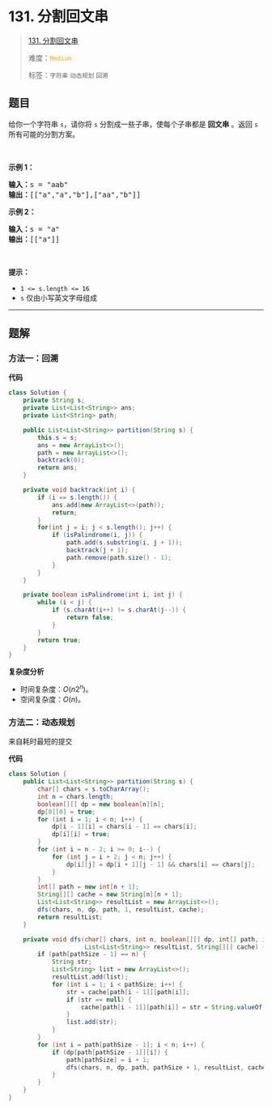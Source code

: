 # 131. 分割回文串

> [131. 分割回文串](https://leetcode.cn/problems/palindrome-partitioning/)
>
> 难度：<font color=orange>`Medium`</font>
>
> 标签：`字符串` `动态规划` `回溯`

## 题目

<p>给你一个字符串 <code>s</code>，请你将<em> </em><code>s</code><em> </em>分割成一些子串，使每个子串都是 <strong><span data-keyword="palindrome-string">回文串</span></strong> 。返回 <code>s</code> 所有可能的分割方案。</p>

<p>&nbsp;</p>

<p><strong>示例 1：</strong></p>

<pre>
<strong>输入：</strong>s = "aab"
<strong>输出：</strong>[["a","a","b"],["aa","b"]]
</pre>

<p><strong>示例 2：</strong></p>

<pre>
<strong>输入：</strong>s = "a"
<strong>输出：</strong>[["a"]]
</pre>

<p>&nbsp;</p>

<p><strong>提示：</strong></p>

<ul>
	<li><code>1 &lt;= s.length &lt;= 16</code></li>
	<li><code>s</code> 仅由小写英文字母组成</li>
</ul>


--------------------

## 题解

### 方法一：回溯

**代码**

```java
class Solution {
    private String s;
    private List<List<String>> ans;
    private List<String> path;

    public List<List<String>> partition(String s) {
        this.s = s;
        ans = new ArrayList<>();
        path = new ArrayList<>();
        backtrack(0);
        return ans;
    }

    private void backtrack(int i) {
        if (i == s.length()) {
            ans.add(new ArrayList<>(path));
            return;
        }
        for(int j = i; j < s.length(); j++) {
            if (isPalindrome(i, j)) {
                path.add(s.substring(i, j + 1));
                backtrack(j + 1);
                path.remove(path.size() - 1);
            }
        }
    }

    private boolean isPalindrome(int i, int j) {
        while (i < j) {
            if (s.charAt(i++) != s.charAt(j--)) {
                return false;
            }
        }
        return true;
    }
}
```

**复杂度分析**

- 时间复杂度：$O(n2^n)$。
- 空间复杂度：$O(n)$。

### 方法二：动态规划

来自耗时最短的提交

**代码**

```java
class Solution {
    public List<List<String>> partition(String s) {
        char[] chars = s.toCharArray();
        int n = chars.length;
        boolean[][] dp = new boolean[n][n];
        dp[0][0] = true;
        for (int i = 1; i < n; i++) {
            dp[i - 1][i] = chars[i - 1] == chars[i];
            dp[i][i] = true;
        }
        for (int i = n - 2; i >= 0; i--) {
            for (int j = i + 2; j < n; j++) {
                dp[i][j] = dp[i + 1][j - 1] && chars[i] == chars[j];
            }
        }
        int[] path = new int[n + 1];
        String[][] cache = new String[n][n + 1];
        List<List<String>> resultList = new ArrayList<>();
        dfs(chars, n, dp, path, 1, resultList, cache);
        return resultList;
    }

    private void dfs(char[] chars, int n, boolean[][] dp, int[] path, int pathSize,
                     List<List<String>> resultList, String[][] cache) {
        if (path[pathSize - 1] == n) {
            String str;
            List<String> list = new ArrayList<>();
            resultList.add(list);
            for (int i = 1; i < pathSize; i++) {
                str = cache[path[i - 1]][path[i]];
                if (str == null) {
                    cache[path[i - 1]][path[i]] = str = String.valueOf(chars, path[i - 1], path[i] - path[i - 1]);
                }
                list.add(str);
            }
        }
        for (int i = path[pathSize - 1]; i < n; i++) {
            if (dp[path[pathSize - 1]][i]) {
                path[pathSize] = i + 1;
                dfs(chars, n, dp, path, pathSize + 1, resultList, cache);
            }
        }
    }
}
```



